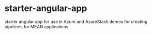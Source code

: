 # starter-angular-app
starter angular app for use in Azure and AzureStack demos for creating pipelines for MEAN applications.
